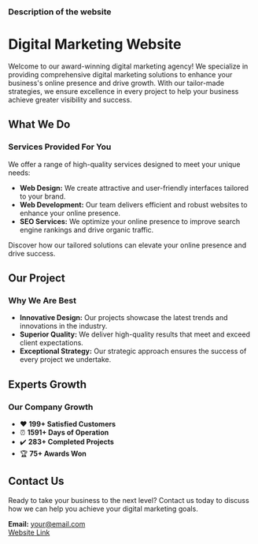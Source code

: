 ### Description of the website
#  Digital Marketing Website

Welcome to our award-winning digital marketing agency! We specialize in providing comprehensive digital marketing solutions to enhance your business's online presence and drive growth. With our tailor-made strategies, we ensure excellence in every project to help your business achieve greater visibility and success.

## What We Do

### Services Provided For You

We offer a range of high-quality services designed to meet your unique needs:

- **Web Design:** We create attractive and user-friendly interfaces tailored to your brand.
- **Web Development:** Our team delivers efficient and robust websites to enhance your online presence.
- **SEO Services:** We optimize your online presence to improve search engine rankings and drive organic traffic.

Discover how our tailored solutions can elevate your online presence and drive success.

## Our Project

### Why We Are Best

- **Innovative Design:** Our projects showcase the latest trends and innovations in the industry.
- **Superior Quality:** We deliver high-quality results that meet and exceed client expectations.
- **Exceptional Strategy:** Our strategic approach ensures the success of every project we undertake.

## Experts Growth

### Our Company Growth

- ❤️ **199+ Satisfied Customers**
- ⏰ **1591+ Days of Operation**
- ✔️ **283+ Completed Projects**
- 🏆 **75+ Awards Won**

## Contact Us

Ready to take your business to the next level? Contact us today to discuss how we can help you achieve your digital marketing goals.

**Email:** [your@email.com](mailto:abinbenny173@gmail.com)  
[Website Link](https://abin-089.github.io/Assignment_web_dev/)
